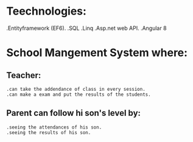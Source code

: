 # Teechnologies:
  .Entityframework (EF6).
  .SQL
  .Linq
  .Asp.net web API.
  .Angular 8

# School Mangement System where:
## Teacher:
    .can take the addendance of class in every session.
    .can make a exam and put the results of the students.
## Parent can follow hi son's level by:
    .seeing the attendances of his son.
    .seeing the results of his son.
